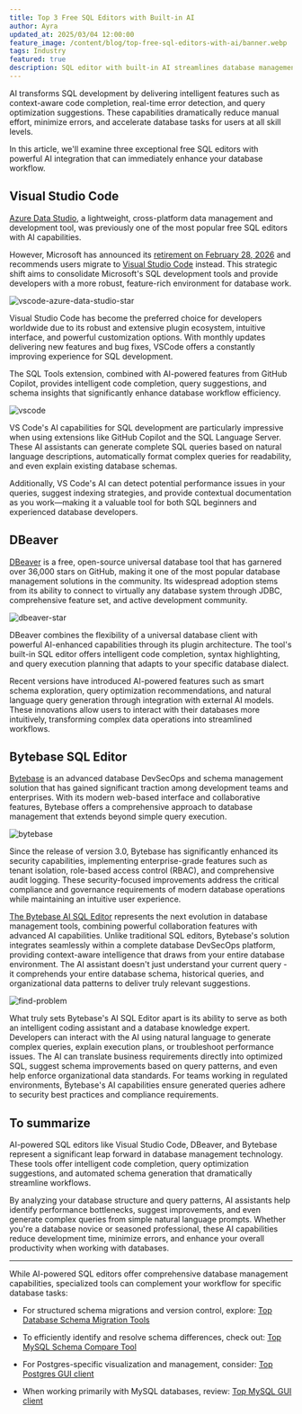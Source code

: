 ```yaml
---
title: Top 3 Free SQL Editors with Built-in AI
author: Ayra
updated_at: 2025/03/04 12:00:00
feature_image: /content/blog/top-free-sql-editors-with-ai/banner.webp
tags: Industry
featured: true
description: SQL editor with built-in AI streamlines database management, making SQL development faster, more accurate, and accessible to users of all skill levels.
---
```


AI transforms SQL development by delivering intelligent features such as context-aware code completion, real-time error detection, and query optimization suggestions. These capabilities dramatically reduce manual effort, minimize errors, and accelerate database tasks for users at all skill levels.

In this article, we'll examine three exceptional free SQL editors with powerful AI integration that can immediately enhance your database workflow.

## Visual Studio Code

[Azure Data Studio](https://azure.microsoft.com/en-us/products/data-studio), a lightweight, cross-platform data management and development tool, was previously one of the most popular free SQL editors with AI capabilities.

However, Microsoft has announced its [retirement on February 28, 2026](https://learn.microsoft.com/en-us/azure-data-studio/whats-happening-azure-data-studio) and recommends users migrate to [Visual Studio Code](https://code.visualstudio.com/) instead. This strategic shift aims to consolidate Microsoft's SQL development tools and provide developers with a more robust, feature-rich environment for database work.

![vscode-azure-data-studio-star](/content/blog/top-free-sql-editors-with-ai/vscode-azure-data-studio-star.webp)

Visual Studio Code has become the preferred choice for developers worldwide due to its robust and extensive plugin ecosystem, intuitive interface, and powerful customization options. With monthly updates delivering new features and bug fixes, VSCode offers a constantly improving experience for SQL development.

The SQL Tools extension, combined with AI-powered features from GitHub Copilot, provides intelligent code completion, query suggestions, and schema insights that significantly enhance database workflow efficiency.

![vscode](/content/blog/top-free-sql-editors-with-ai/vscode.webp)

VS Code's AI capabilities for SQL development are particularly impressive when using extensions like GitHub Copilot and the SQL Language Server. These AI assistants can generate complete SQL queries based on natural language descriptions, automatically format complex queries for readability, and even explain existing database schemas.

Additionally, VS Code's AI can detect potential performance issues in your queries, suggest indexing strategies, and provide contextual documentation as you work—making it a valuable tool for both SQL beginners and experienced database developers.

## DBeaver

[DBeaver](https://dbeaver.io/) is a free, open-source universal database tool that has garnered over 36,000 stars on GitHub, making it one of the most popular database management solutions in the community. Its widespread adoption stems from its ability to connect to virtually any database system through JDBC, comprehensive feature set, and active development community.

![dbeaver-star](/content/blog/top-free-sql-editors-with-ai/dbeaver-star.webp)

DBeaver combines the flexibility of a universal database client with powerful AI-enhanced capabilities through its plugin architecture. The tool's built-in SQL editor offers intelligent code completion, syntax highlighting, and query execution planning that adapts to your specific database dialect.

Recent versions have introduced AI-powered features such as smart schema exploration, query optimization recommendations, and natural language query generation through integration with external AI models. These innovations allow users to interact with their databases more intuitively, transforming complex data operations into streamlined workflows.

## Bytebase SQL Editor

[Bytebase](https://www.bytebase.com/) is an advanced database DevSecOps and schema management solution that has gained significant traction among development teams and enterprises. With its modern web-based interface and collaborative features, Bytebase offers a comprehensive approach to database management that extends beyond simple query execution.

![bytebase](/content/blog/top-free-sql-editors-with-ai/bytebase.webp)

Since the release of version 3.0, Bytebase has significantly enhanced its security capabilities, implementing enterprise-grade features such as tenant isolation, role-based access control (RBAC), and comprehensive audit logging. These security-focused improvements address the critical compliance and governance requirements of modern database operations while maintaining an intuitive user experience.

[The Bytebase AI SQL Editor](https://www.bytebase.com/docs/sql-editor/ai-assistant/) represents the next evolution in database management tools, combining powerful collaboration features with advanced AI capabilities. Unlike traditional SQL editors, Bytebase's solution integrates seamlessly within a complete database DevSecOps platform, providing context-aware intelligence that draws from your entire database environment. The AI assistant doesn't just understand your current query - it comprehends your entire database schema, historical queries, and organizational data patterns to deliver truly relevant suggestions.

![find-problem](/content/blog/top-free-sql-editors-with-ai/find-problem.webp)

What truly sets Bytebase's AI SQL Editor apart is its ability to serve as both an intelligent coding assistant and a database knowledge expert. Developers can interact with the AI using natural language to generate complex queries, explain execution plans, or troubleshoot performance issues. The AI can translate business requirements directly into optimized SQL, suggest schema improvements based on query patterns, and even help enforce organizational data standards. For teams working in regulated environments, Bytebase's AI capabilities ensure generated queries adhere to security best practices and compliance requirements.

## To summarize

AI-powered SQL editors like Visual Studio Code, DBeaver, and Bytebase represent a significant leap forward in database management technology. These tools offer intelligent code completion, query optimization suggestions, and automated schema generation that dramatically streamline workflows.

By analyzing your database structure and query patterns, AI assistants help identify performance bottlenecks, suggest improvements, and even generate complex queries from simple natural language prompts. Whether you're a database novice or seasoned professional, these AI capabilities reduce development time, minimize errors, and enhance your overall productivity when working with databases.

---

While AI-powered SQL editors offer comprehensive database management capabilities, specialized tools can complement your workflow for specific database tasks:

- For structured schema migrations and version control, explore: [Top Database Schema Migration Tools](/blog/top-database-schema-change-tool-evolution/)

- To efficiently identify and resolve schema differences, check out: [Top MySQL Schema Compare Tool](/blog/top-mysql-schema-compare-tools/)

- For Postgres-specific visualization and management, consider: [Top Postgres GUI client](/blog/top-postgres-gui-client)

- When working primarily with MySQL databases, review: [Top MySQL GUI client](/blog/top-mysql-gui-client)
